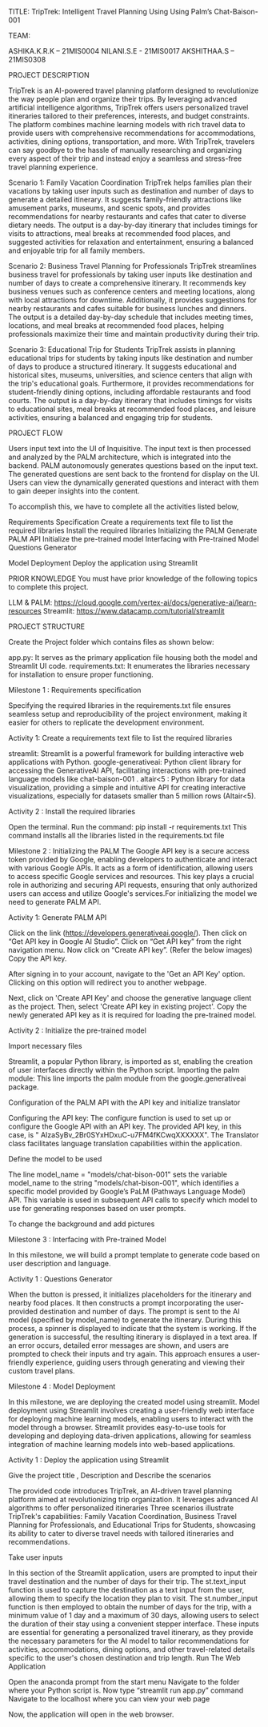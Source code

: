 TITLE: TripTrek: Intelligent Travel Planning Using Using Palm’s Chat-Baison-001

TEAM: 

ASHIKA.K.R.K – 21MIS0004
NILANI.S.E     -   21MIS0017
AKSHITHAA.S – 21MIS0308

PROJECT DESCRIPTION 

TripTrek is an AI-powered travel planning platform designed to revolutionize the way people plan and organize their trips. By leveraging advanced artificial intelligence algorithms, TripTrek offers users personalized travel itineraries tailored to their preferences, interests, and budget constraints. The platform combines machine learning models with rich travel data to provide users with comprehensive recommendations for accommodations, activities, dining options, transportation, and more. With TripTrek, travelers can say goodbye to the hassle of manually researching and organizing every  aspect of their trip and instead enjoy a seamless and stress-free travel planning experience.

Scenario 1: Family Vacation Coordination
TripTrek helps families plan their vacations by taking user inputs such as destination and number of days to generate a detailed itinerary. It suggests family-friendly attractions like amusement parks, museums, and scenic spots, and provides recommendations for nearby restaurants and cafes that cater to diverse dietary needs. The output is a day-by-day itinerary that includes timings for visits to attractions, meal breaks at recommended food places, and suggested activities for relaxation and entertainment, ensuring a balanced and enjoyable trip for all family members.

Scenario 2: Business Travel Planning for Professionals
TripTrek streamlines business travel for professionals by taking user inputs like destination and number of days to create a comprehensive itinerary. It recommends key business venues such as conference centers and meeting locations, along with local attractions for downtime. Additionally, it provides suggestions for nearby restaurants and cafes suitable for business lunches and dinners. The output is a detailed day-by-day schedule that includes meeting times, locations, and meal breaks at recommended food places, helping professionals maximize their time and maintain productivity during their trip.

Scenario 3: Educational Trip for Students
TripTrek assists in planning educational trips for students by taking inputs like destination and number of days to produce a structured itinerary. It suggests educational and historical sites, museums, universities, and science centers that align with the trip's educational goals. Furthermore, it provides recommendations for student-friendly dining options, including affordable restaurants and food courts. The output is a day-by-day itinerary that includes timings for visits to educational sites, meal breaks at recommended food places, and leisure activities, ensuring a balanced and engaging trip for students.

PROJECT FLOW

Users input text into the UI of Inquisitive.
The input text is then processed and analyzed by the PALM architecture, which is integrated into the backend.
PALM autonomously generates questions based on the input text.
The generated questions are sent back to the frontend for display on the UI.
Users can view the dynamically generated questions and interact with them to gain deeper insights into the content.

To accomplish this, we have to complete all the activities listed below,

Requirements Specification
Create a requirements text file to list the required libraries
 Install the required libraries
Initializing the PALM
Generate PALM API
Initialize the pre-trained model
Interfacing with Pre-trained Model
Questions Generator

Model Deployment
Deploy the application using Streamlit

PRIOR KNOWLEDGE
You must have prior knowledge of the following topics to complete this project.

LLM & PALM: https://cloud.google.com/vertex-ai/docs/generative-ai/learn-resources
Streamlit: https://www.datacamp.com/tutorial/streamlit

PROJECT STRUCTURE

Create the Project folder which contains files as shown below:

app.py: It serves as the primary application file housing both the model and Streamlit UI code.
requirements.txt: It enumerates the libraries necessary for installation to ensure proper functioning.

Milestone 1 : Requirements specification

Specifying the required libraries in the requirements.txt file ensures seamless setup and reproducibility of the project environment, making it easier for others to replicate the development environment.

Activity 1: Create a requirements text file to list the required libraries

                          
streamlit: Streamlit is a powerful framework for building interactive web applications with Python.
google-generativeai: Python client library for accessing the GenerativeAI API, facilitating interactions with pre-trained language models like chat-baison-001 .
altair<5 :  Python library for data visualization, providing a simple and intuitive API for creating interactive visualizations, especially for datasets smaller than 5 million rows (Altair<5).


Activity 2 : Install the required libraries

              
Open the terminal.
Run the command: pip install -r requirements.txt
This command installs all the libraries listed in the requirements.txt file

Milestone 2 : Initializing the PALM
The Google API key is a secure access token provided by Google, enabling developers to authenticate and interact with various Google APIs. It acts as a form of identification, allowing users to access specific Google services and resources. This key plays a crucial role in authorizing and securing API requests, ensuring that only authorized users can access and utilize Google's services.For initializing the model we need to generate PALM API.

Activity 1: Generate PALM API

Click on the link (https://developers.generativeai.google/). 
Then click on “Get API key in Google AI Studio”. 
Click on “Get API key” from the right navigation menu.
Now click on “Create API key”. (Refer the below images)
Copy the API key.


After signing in to your account, navigate to the 'Get an API Key' option. Clicking on this option will redirect you to another webpage.

Next, click on 'Create API Key' and choose the generative language client as the project. Then, select 'Create API key in existing project'.
Copy the newly generated API key as it is required for loading the pre-trained model.


Activity 2 : Initialize the pre-trained model

Import necessary files

Streamlit, a popular Python library, is imported as st, enabling the creation of user interfaces directly within the Python script.
Importing the palm module: This line imports the palm module from the google.generativeai package.

Configuration of the PALM API with the API key and initialize translator

Configuring the API key: The configure function is used to set up or configure the Google API with an API key. The provided API key, in this case, is " AIzaSyBv_2Br0SYxHDxuC-u7FM4fKCwqXXXXXX".
The Translator class facilitates language translation capabilities within the application.

Define the model to be used

The line model_name = "models/chat-bison-001" sets the variable model_name to the string "models/chat-bison-001", which identifies a specific model provided by Google’s PaLM (Pathways Language Model) API.
This variable is used in subsequent API calls to specify which model to use for generating responses based on user prompts.

To change the background and add pictures

Milestone 3 : Interfacing with Pre-trained Model

In this milestone, we will build a prompt template to generate code based on user description and language.

Activity 1 : Questions Generator


When the button is pressed, it initializes placeholders for the itinerary and nearby food places. It then constructs a prompt incorporating the user-provided destination and number of days.
The prompt is sent to the AI model (specified by model_name) to generate the itinerary. During this process, a spinner is displayed to indicate that the system is working.
If the generation is successful, the resulting itinerary is displayed in a text area. 
If an error occurs, detailed error messages are shown, and users are prompted to check their inputs and try again. 
This approach ensures a user-friendly experience, guiding users through generating and viewing their custom travel plans.

Milestone 4 : Model Deployment

In this milestone, we are deploying the created model using streamlit. Model deployment using Streamlit involves creating a user-friendly web interface for deploying machine learning models, enabling users to interact with the model through a browser. Streamlit provides easy-to-use tools for developing and deploying data-driven applications, allowing for seamless integration of machine learning models into web-based applications.

Activity 1 : Deploy the application using Streamlit

Give the project title , Description and Describe the scenarios

The provided code introduces TripTrek, an AI-driven travel planning platform aimed at revolutionizing trip organization. It leverages advanced AI algorithms to offer personalized itineraries
Three scenarios illustrate TripTrek's capabilities: Family Vacation Coordination, Business Travel Planning for Professionals, and Educational Trips for Students, showcasing its ability to cater to diverse travel needs with tailored itineraries and recommendations.

Take user inputs

In this section of the Streamlit application, users are prompted to input their travel destination and the number of days for their trip. 
The st.text_input function is used to capture the destination as a text input from the user, allowing them to specify the location they plan to visit. 
The st.number_input function is then employed to obtain the number of days for the trip, with a minimum value of 1 day and a maximum of 30 days, allowing users to select the duration of their stay using a convenient stepper interface. 
These inputs are essential for generating a personalized travel itinerary, as they provide the necessary parameters for the AI model to tailor recommendations for activities, accommodations, dining options, and other travel-related details specific to the user's chosen destination and trip length.
Run The Web Application

Open the anaconda prompt from the start menu
Navigate to the folder where your Python script is.
Now type “streamlit run app.py” command
Navigate to the localhost where you can view your web page

Now, the application will open in the web browser.





